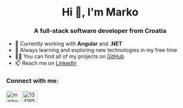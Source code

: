 <h1 align="center">Hi 👋, I'm Marko</h1>
<h3 align="center">A full-stack software developer from Croatia</h3>

- 💼 Currently working with **Angular** and **.NET**
- 🌱 Always learning and exploring new technologies in my free time
- 👨‍💻 You can find all of my projects on [GitHub](https://github.com/mgaliman?tab=repositories)
- 📫 Reach me on [LinkedIn](https://www.linkedin.com/in/marko-galiman)


<h3 align="left">Connect with me:</h3>
<p align="left">
<a href="https://linkedin.com/in/marko-galiman" target="blank"><img align="center" src="https://raw.githubusercontent.com/rahuldkjain/github-profile-readme-generator/master/src/images/icons/Social/linked-in-alt.svg" alt="marko galiman" height="30" width="40" /></a>
<a href="https://stackoverflow.com/users/13416572" target="blank"><img align="center" src="https://raw.githubusercontent.com/rahuldkjain/github-profile-readme-generator/master/src/images/icons/Social/stack-overflow.svg" alt="13416572" height="30" width="40" /></a>
</p>

